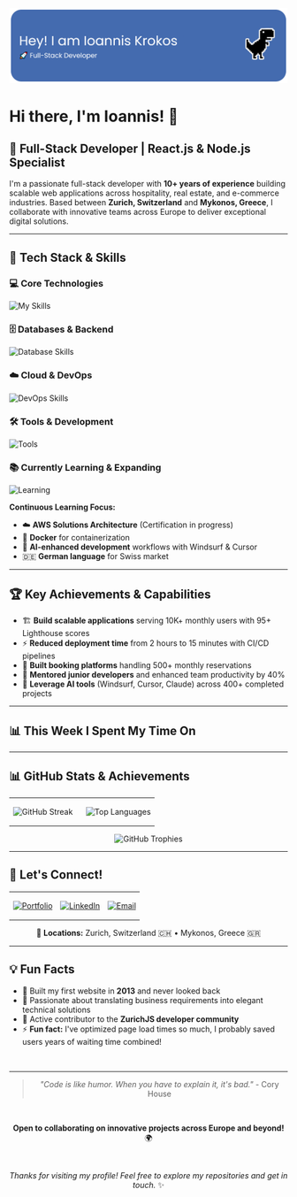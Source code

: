 ![Header Banner](./assets/github-header-banner.png)

# Hi there, I'm Ioannis! 👋

## 🚀 Full-Stack Developer | React.js & Node.js Specialist

I'm a passionate full-stack developer with **10+ years of experience** building scalable web applications across hospitality, real estate, and e-commerce industries. Based between **Zurich, Switzerland** and **Mykonos, Greece**, I collaborate with innovative teams across Europe to deliver exceptional digital solutions.

---

## 🔧 Tech Stack & Skills

### 💻 Core Technologies
![My Skills](https://skillicons.dev/icons?i=react,nextjs,typescript,javascript,nodejs,express,html,css,tailwind)

### 🗄️ Databases & Backend
![Database Skills](https://skillicons.dev/icons?i=postgresql,mongodb,mysql,supabase)

### ☁️ Cloud & DevOps
![DevOps Skills](https://skillicons.dev/icons?i=aws,vercel,docker,github,git)

### 🛠️ Tools & Development
![Tools](https://skillicons.dev/icons?i=vscode,vite,webpack,postman)

### 📚 Currently Learning & Expanding
![Learning](https://skillicons.dev/icons?i=aws,docker,kubernetes&theme=light)

**Continuous Learning Focus:**
- ☁️ **AWS Solutions Architecture** (Certification in progress)
- 🐳 **Docker** for containerization
- 🤖 **AI-enhanced development** workflows with Windsurf & Cursor
- 🇩🇪 **German language** for Swiss market

---

## 🏆 Key Achievements & Capabilities

- 🏗️ **Build scalable applications** serving 10K+ monthly users with 95+ Lighthouse scores
- ⚡ **Reduced deployment time** from 2 hours to 15 minutes with CI/CD pipelines
- 📱 **Built booking platforms** handling 500+ monthly reservations
- 👥 **Mentored junior developers** and enhanced team productivity by 40%
- 🚀 **Leverage AI tools** (Windsurf, Cursor, Claude) across 400+ completed projects

---

## 📊 This Week I Spent My Time On

<!--START_SECTION:waka-->
<!--END_SECTION:waka-->

---

## 📊 GitHub Stats & Achievements

<div align="center">

<table>
<tr>
<td width="50%">

![GitHub Streak](https://github-readme-streak-stats.herokuapp.com/?user=jkrokos&theme=default&hide_border=true)

</td>
<td width="50%">

![Top Languages](https://github-readme-stats.vercel.app/api/top-langs/?username=jkrokos&layout=compact&theme=default&hide_border=true&langs_count=8)

</td>
</tr>
</table>

![GitHub Trophies](https://github-profile-trophy.vercel.app/?username=jkrokos&theme=flat&no-frame=true&margin-w=15&row=1&column=4)

</div>

---

## 🤝 Let's Connect!

<div align="center">

<table>
<tr>
<td align="center">

[![Portfolio](https://img.shields.io/badge/Portfolio-jkrokos.dev-blue?style=for-the-badge&logo=google-chrome&logoColor=white)](https://jkrokos.dev)

</td>
<td align="center">

[![LinkedIn](https://img.shields.io/badge/LinkedIn-Ioannis%20Krokos-0077B5?style=for-the-badge&logo=linkedin&logoColor=white)](https://linkedin.com/in/ioanniskrokos)

</td>
<td align="center">

[![Email](https://img.shields.io/badge/Email-i@jkrokos.dev-D14836?style=for-the-badge&logo=gmail&logoColor=white)](mailto:i@jkrokos.dev)

</td>
</tr>
</table>

📍 **Locations:** Zurich, Switzerland 🇨🇭 • Mykonos, Greece 🇬🇷

</div>

---

## 💡 Fun Facts

- 🚀 Built my first website in **2013** and never looked back
- 🎯 Passionate about translating business requirements into elegant technical solutions
- 🌱 Active contributor to the **ZurichJS developer community**
- ⚡ **Fun fact:** I've optimized page load times so much, I probably saved users years of waiting time combined!

<br>

<div align="center">

---

> _"Code is like humor. When you have to explain it, it's bad."_ - Cory House

<br>

**Open to collaborating on innovative projects across Europe and beyond!** 🌍

<br>

*Thanks for visiting my profile! Feel free to explore my repositories and get in touch.* ✨

</div>
